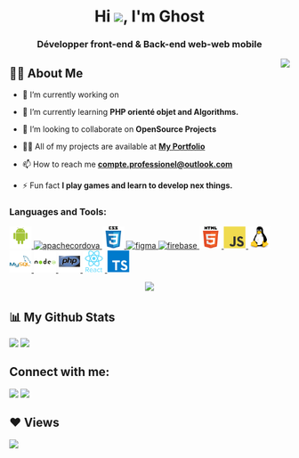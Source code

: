 <h1 align="center">Hi <img src="https://raw.githubusercontent.com/MartinHeinz/MartinHeinz/master/wave.gif" width="30px">, I'm Ghost</h1>
<h3 align="center">Développer front-end & Back-end web-web mobile</h3>

<img align="right" src="https://media.giphy.com/media/z5iCvo1oCbqt7ukMQs/giphy.gif" />

## 🙋‍♂️ About Me

- 🔭 I’m currently working on **[]()**

- 🌱 I’m currently learning **PHP orienté objet and Algorithms.**

- 👯 I’m looking to collaborate on **OpenSource Projects**

- 👨‍💻 All of my projects are available at **[My Portfolio](http://porfolio-d.herokuapp.com/)**

- 📫 How to reach me **compte.professionel@outlook.com**

- ⚡ Fun fact **I play games and learn to develop nex things.**

<h3 align="left">Languages and Tools:</h3>
<p align="left"> <a href="https://developer.android.com" target="_blank" rel="noreferrer"> <img src="https://raw.githubusercontent.com/devicons/devicon/master/icons/android/android-original-wordmark.svg" alt="android" width="40" height="40"/> </a> <a href="https://cordova.apache.org/" target="_blank" rel="noreferrer"> <img src="https://www.vectorlogo.zone/logos/apache_cordova/apache_cordova-icon.svg" alt="apachecordova" width="40" height="40"/> </a> <a href="https://www.w3schools.com/css/" target="_blank" rel="noreferrer"> <img src="https://raw.githubusercontent.com/devicons/devicon/master/icons/css3/css3-original-wordmark.svg" alt="css3" width="40" height="40"/> </a> <a href="https://www.figma.com/" target="_blank" rel="noreferrer"> <img src="https://www.vectorlogo.zone/logos/figma/figma-icon.svg" alt="figma" width="40" height="40"/> </a> <a href="https://firebase.google.com/" target="_blank" rel="noreferrer"> <img src="https://www.vectorlogo.zone/logos/firebase/firebase-icon.svg" alt="firebase" width="40" height="40"/> </a> <a href="https://www.w3.org/html/" target="_blank" rel="noreferrer"> <img src="https://raw.githubusercontent.com/devicons/devicon/master/icons/html5/html5-original-wordmark.svg" alt="html5" width="40" height="40"/> </a> <a href="https://developer.mozilla.org/en-US/docs/Web/JavaScript" target="_blank" rel="noreferrer"> <img src="https://raw.githubusercontent.com/devicons/devicon/master/icons/javascript/javascript-original.svg" alt="javascript" width="40" height="40"/> </a> <a href="https://www.linux.org/" target="_blank" rel="noreferrer"> <img src="https://raw.githubusercontent.com/devicons/devicon/master/icons/linux/linux-original.svg" alt="linux" width="40" height="40"/> </a> <a href="https://www.mysql.com/" target="_blank" rel="noreferrer"> <img src="https://raw.githubusercontent.com/devicons/devicon/master/icons/mysql/mysql-original-wordmark.svg" alt="mysql" width="40" height="40"/> </a> <a href="https://nodejs.org" target="_blank" rel="noreferrer"> <img src="https://raw.githubusercontent.com/devicons/devicon/master/icons/nodejs/nodejs-original-wordmark.svg" alt="nodejs" width="40" height="40"/> </a> <a href="https://www.php.net" target="_blank" rel="noreferrer"> <img src="https://raw.githubusercontent.com/devicons/devicon/master/icons/php/php-original.svg" alt="php" width="40" height="40"/> </a> <a href="https://reactjs.org/" target="_blank" rel="noreferrer"> <img src="https://raw.githubusercontent.com/devicons/devicon/master/icons/react/react-original-wordmark.svg" alt="react" width="40" height="40"/> </a> <a href="https://www.typescriptlang.org/" target="_blank" rel="noreferrer"> <img src="https://raw.githubusercontent.com/devicons/devicon/master/icons/typescript/typescript-original.svg" alt="typescript" width="40" height="40"/> </a> </p>

<p align="center">
<img src="https://github-readme-streak-stats.herokuapp.com/?user=slayercode1&theme=black-ice&hide_border=true&stroke=0000&background=060A0CD0"/>
    
</p>

## 📊 My Github Stats

<img src="https://github-readme-stats.vercel.app/api?username=slayercode1&show_icons=true&count_private=true&theme=react&hide_border=true&bg_color=0D1117" />
<img  src="https://github-readme-stats.vercel.app/api/top-langs/?username=slayercode1&langs_count=8&count_private=true&layout=compact&theme=react&hide_border=true&bg_color=0D1117" />



## Connect with me:

<p>
<a href = " "><img src="https://img.icons8.com/fluent/48/000000/linkedin.png"/></a>
<a href = " "><img src="https://img.icons8.com/fluent/48/000000/instagram-new.png"/></a>
</p>

## ❤ Views
<img src="https://komarev.com/ghpvc/?username=slayercode">
